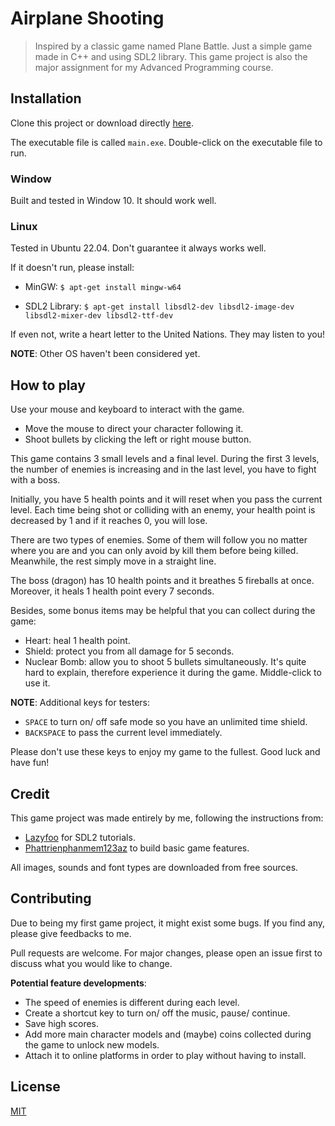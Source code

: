 # Airplane Shooting

> Inspired by a classic game named Plane Battle. Just a simple game made in C++ and using SDL2 library. This game project is also the major assignment for my Advanced Programming course.

## Installation

Clone this project or download directly [here](https://github.com/SliferSkyd/airplane-shooting).

The executable file is called `main.exe`. Double-click on the executable file to run.

### Window
Built and tested in Window 10. It should work well.

### Linux
Tested in Ubuntu 22.04. Don't guarantee it always works well. 

If it doesn't run, please install:

- MinGW: ```$ apt-get install mingw-w64```

- SDL2 Library: ```$ apt-get install libsdl2-dev libsdl2-image-dev libsdl2-mixer-dev libsdl2-ttf-dev```

If even not, write a heart letter to the United Nations. They may listen to you! 

**NOTE**: Other OS haven't been considered yet.

## How to play

Use your mouse and keyboard to interact with the game.
- Move the mouse to direct your character following it.   
- Shoot bullets by clicking the left or right mouse button.

This game contains 3 small levels and a final level. During the first 3 levels, the number of enemies is increasing and in the last level, you have to fight with a boss.

Initially, you have 5 health points and it will reset when you pass the current level. Each time being shot or colliding with an enemy, your health point is decreased by 1 and if it reaches 0, you will lose. 

There are two types of enemies. Some of them will follow you no matter where you are and you can only avoid by kill them before being killed. Meanwhile, the rest simply move in a straight line.   

The boss (dragon) has 10 health points and it breathes 5 fireballs at once. Moreover, it heals 1 health point every 7 seconds.

Besides, some bonus items may be helpful that you can collect during the game:
- Heart: heal 1 health point.
- Shield: protect you from all damage for 5 seconds.
- Nuclear Bomb: allow you to shoot 5 bullets simultaneously. It's quite hard to explain, therefore experience it during the game. Middle-click to use it.

**NOTE**: Additional keys for testers:
- `SPACE` to turn on/ off safe mode so you have an unlimited time shield.  
- `BACKSPACE` to pass the current level immediately. 

Please don't use these keys to enjoy my game to the fullest. Good luck and have fun!

## Credit
This game project was made entirely by me, following the instructions from:
- [Lazyfoo](https://lazyfoo.net) for SDL2 tutorials.
- [Phattrienphanmem123az](https://phattrienphanmem123az.com) to build basic game features.  

All images, sounds and font types are downloaded from free sources.  

## Contributing
Due to being my first game project, it might exist some bugs. If you find any, please give feedbacks to me.

Pull requests are welcome. For major changes, please open an issue first to discuss what you would like to change.

**Potential feature developments**: 
- The speed of enemies is different during each level.
- Create a shortcut key to turn on/ off the music, pause/ continue.
- Save high scores. 
- Add more main character models and (maybe) coins collected during the game to unlock new models.
- Attach it to online platforms in order to play without having to install.

## License

[MIT](https://choosealicense.com/licenses/mit/)
